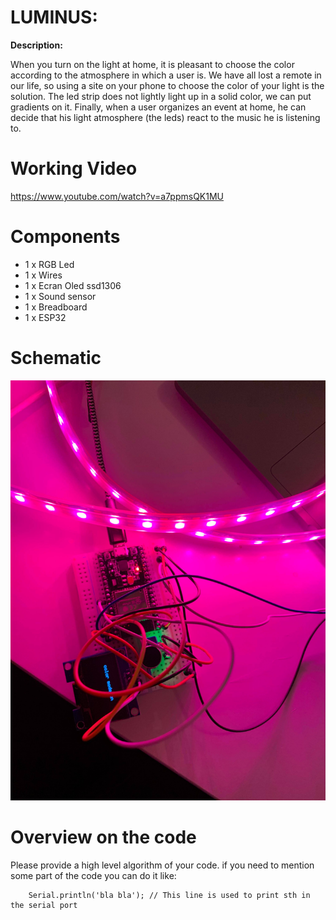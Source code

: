 
# LUMINUS:


**Description:**  

When you turn on the light at home, it is pleasant to choose the color according to the atmosphere in which a user is. We have all lost a remote in our life, so using a site on your phone to choose the color of your light is the solution. The led strip does not lightly light up in a solid color, we can put gradients on it. Finally, when a user organizes an event at home, he can decide that his light atmosphere (the leds) react to the music he is listening to.



# Working Video


https://www.youtube.com/watch?v=a7ppmsQK1MU

# Components
- 1 x RGB Led
- 1 x Wires
- 1 x Ecran Oled ssd1306
- 1 x Sound sensor
- 1 x Breadboard
- 1 x ESP32

# Schematic
![schema](https://github.com/efrei-paris-sud/2020-C-Just-do-it/blob/main/project/136435459_711184832869076_6337781419149304938_n.jpg)

# Overview on the code
Please provide a high level algorithm of your code. if you need to mention some part of the code you can do it like:
```Arduino
	Serial.println('bla bla'); // This line is used to print sth in the serial port
``` 


